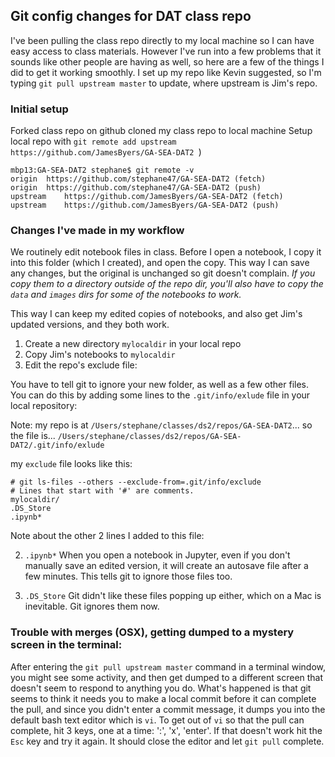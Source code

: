 ## Git config changes for DAT class repo

I've been pulling the class repo directly to my local machine so I can have easy access to class materials. However I've run into a few problems that it sounds like other people are having as well, so here are a few of the things I did to get it working smoothly. I set up my repo like Kevin suggested, so I'm typing `git pull upstream master` to update, where upstream is Jim's repo.

### Initial setup

Forked class repo on github
cloned my class repo to local machine
Setup local repo with `git remote add upstream https://github.com/JamesByers/GA-SEA-DAT2 `)
```
mbp13:GA-SEA-DAT2 stephane$ git remote -v
origin	https://github.com/stephane47/GA-SEA-DAT2 (fetch)
origin	https://github.com/stephane47/GA-SEA-DAT2 (push)
upstream	https://github.com/JamesByers/GA-SEA-DAT2 (fetch)
upstream	https://github.com/JamesByers/GA-SEA-DAT2 (push)
```
### Changes I've made in my workflow

We routinely edit notebook files in class. Before I open a notebook, I copy it into this folder (which I created), and open the copy. This way I can save any changes, but the original is unchanged so git doesn't complain. *If you copy them to a directory outside of the repo dir, you'll also have to copy the `data` and `images` dirs for some of the notebooks to work.*

This way I can keep my edited copies of notebooks, and also get Jim's updated versions, and they both work.

1. Create a new directory `mylocaldir` in your local repo
2. Copy Jim's notebooks to `mylocaldir`
3. Edit the repo's exclude file:

You have to tell git to ignore your new folder, as well as a few other files. You can do this by adding some lines to the `.git/info/exlude` file in your local repository:

Note: my repo is at
`/Users/stephane/classes/ds2/repos/GA-SEA-DAT2`...
so the file is...
`/Users/stephane/classes/ds2/repos/GA-SEA-DAT2/.git/info/exlude`

my `exclude` file looks like this:
```
# git ls-files --others --exclude-from=.git/info/exclude
# Lines that start with '#' are comments.
mylocaldir/
.DS_Store
.ipynb*
```
Note about the other 2 lines I added to this file:

2. `.ipynb*` When you open a notebook in Jupyter, even if you don't manually save an edited version, it will create an autosave file after a few minutes. This tells git to ignore those files too.

3. `.DS_Store` Git didn't like these files popping up either, which on a Mac is inevitable. Git ignores them now.


### Trouble with merges (OSX), getting dumped to a mystery screen in the terminal:

After entering the `git pull upstream master` command in a terminal window, you might see some activity, and then get dumped to a different screen that doesn't seem to respond to anything you do. What's happened is that git seems to think it needs you to make a local commit before it can complete the pull, and since you didn't enter a commit message, it dumps you into the default bash text editor which is `vi`. To get out of `vi` so that the pull can complete, hit 3 keys, one at a time: ':', 'x', 'enter'. If that doesn't work hit the `Esc` key and try it again. It should close the editor and let `git pull` complete.


